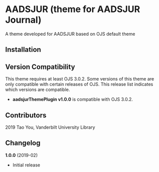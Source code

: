 # AADSJUR (theme for AADSJUR Journal) 

A theme developed for AADSJUR based on OJS default theme

## Installation


## Version Compatibility

This theme requires at least OJS 3.0.2. Some versions of this theme are only compatible with certain releases of OJS. This release list indicates which versions are compatible.

* **aadsjurThemePlugin v1.0.0** is compatible with OJS 3.0.2.

## Contributors
2019 Tao You, Vanderbilt University Library


## Changelog

**1.0.0** (2019-02)
* Initial release

